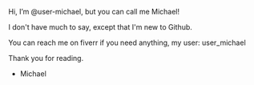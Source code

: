 Hi, I’m @user-michael, but you can call me Michael!

I don't have much to say, except that I'm new to Github.


You can reach me on fiverr if you need anything, my user: user_michael



Thank you for reading.

- Michael
